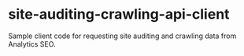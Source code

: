 # site-auditing-crawling-api-client
Sample client code for requesting site auditing and crawling data from Analytics SEO.
